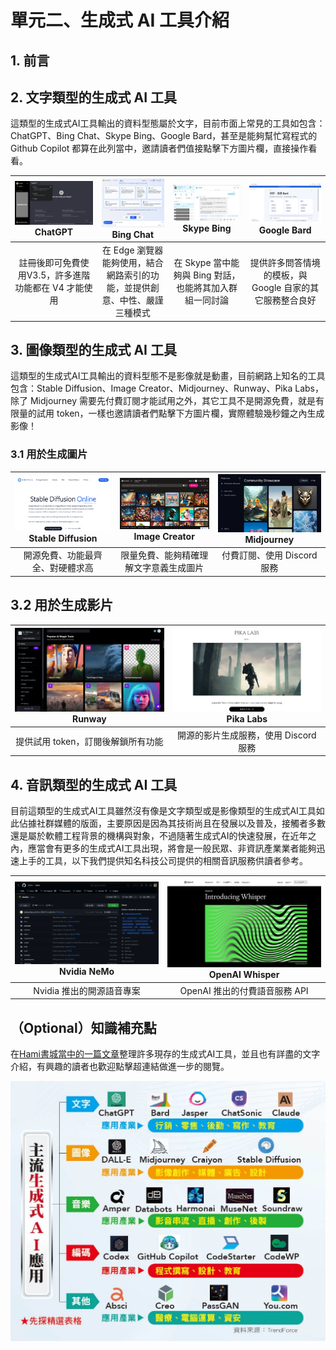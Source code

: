# 單元二、生成式 AI 工具介紹

## 1. 前言

## 2. 文字類型的生成式 AI 工具
這類型的生成式AI工具輸出的資料型態屬於文字，目前市面上常見的工具如包含：ChatGPT、Bing Chat、Skype Bing、Google Bard，甚至是能夠幫忙寫程式的 Github Copilot 都算在此列當中，邀請讀者們值接點擊下方圖片欄，直接操作看看。

| [![pic1](https://github.com/AI-FREE-Team/Generative-AI-Industrial-Case-Study/blob/main/%E6%95%99%E6%A1%881%EF%BC%9A%E7%94%9F%E6%88%90%E5%BC%8F%20AI%20%E5%9F%BA%E7%A4%8E/pics/unit2/pic1.chatgpt_v2.png)](https://chat.openai.com/) ChatGPT | [![pic2](https://github.com/AI-FREE-Team/Generative-AI-Industrial-Case-Study/blob/main/%E6%95%99%E6%A1%881%EF%BC%9A%E7%94%9F%E6%88%90%E5%BC%8F%20AI%20%E5%9F%BA%E7%A4%8E/pics/unit2/pic2.bingchat.png)](https://www.microsoft.com/en-us/edge/features/bing-chat?form=MT00D8) Bing Chat | [![pic3](https://github.com/AI-FREE-Team/Generative-AI-Industrial-Case-Study/blob/main/%E6%95%99%E6%A1%881%EF%BC%9A%E7%94%9F%E6%88%90%E5%BC%8F%20AI%20%E5%9F%BA%E7%A4%8E/pics/unit2/pic3.skypebing_v2.png)](https://www.skype.com/en/blogs/2023-02-bing-bot-in-skype/) Skype Bing | [![pic4](https://github.com/AI-FREE-Team/Generative-AI-Industrial-Case-Study/blob/main/%E6%95%99%E6%A1%881%EF%BC%9A%E7%94%9F%E6%88%90%E5%BC%8F%20AI%20%E5%9F%BA%E7%A4%8E/pics/unit2/pic4.googlebard.png)](https://bard.google.com/chat?hl=zh-TW) Google Bard |
| :---: | :---: | :---: | :---: |
| 註冊後即可免費使用V3.5，許多進階功能都在 V4 才能使用 | 在 Edge 瀏覽器能夠使用，結合網路索引的功能，並提供創意、中性、嚴謹三種模式 | 在 Skype 當中能夠與 Bing 對話，也能將其加入群組一同討論 | 提供許多問答情境的模板，與 Google 自家的其它服務整合良好 |

## 3. 圖像類型的生成式 AI 工具
這類型的生成式AI工具輸出的資料型態不是影像就是動畫，目前網路上知名的工具包含：Stable Diffusion、Image Creator、Midjourney、Runway、Pika Labs，除了 Midjourney 需要先付費訂閱才能試用之外，其它工具不是開源免費，就是有限量的試用 token，一樣也邀請讀者們點擊下方圖片欄，實際體驗幾秒鐘之內生成影像！

### 3.1 用於生成圖片
| [![pic5](https://github.com/AI-FREE-Team/Generative-AI-Industrial-Case-Study/blob/main/%E6%95%99%E6%A1%881%EF%BC%9A%E7%94%9F%E6%88%90%E5%BC%8F%20AI%20%E5%9F%BA%E7%A4%8E/pics/unit2/pic5.stablediffusion.png)](https://stablediffusionweb.com/) Stable Diffusion | [![pic6](https://github.com/AI-FREE-Team/Generative-AI-Industrial-Case-Study/blob/main/%E6%95%99%E6%A1%881%EF%BC%9A%E7%94%9F%E6%88%90%E5%BC%8F%20AI%20%E5%9F%BA%E7%A4%8E/pics/unit2/pic6.imagecreator.png)](https://www.bing.com/create) Image Creator | [![pic7](https://github.com/AI-FREE-Team/Generative-AI-Industrial-Case-Study/blob/main/%E6%95%99%E6%A1%881%EF%BC%9A%E7%94%9F%E6%88%90%E5%BC%8F%20AI%20%E5%9F%BA%E7%A4%8E/pics/unit2/pic7.midjourney.png)](https://legacy.midjourney.com/showcase/recent/) Midjourney |
| :---: | :---: | :---: | 
| 開源免費、功能最齊全、對硬體求高 | 限量免費、能夠精確理解文字意義生成圖片 | 付費訂閱、使用 Discord 服務 | 

## 3.2 用於生成影片
| [![pic8](https://github.com/AI-FREE-Team/Generative-AI-Industrial-Case-Study/blob/main/%E6%95%99%E6%A1%881%EF%BC%9A%E7%94%9F%E6%88%90%E5%BC%8F%20AI%20%E5%9F%BA%E7%A4%8E/pics/unit2/pic8.runway.png)](https://runwayml.com/) Runway | [![pic9](https://github.com/AI-FREE-Team/Generative-AI-Industrial-Case-Study/blob/main/%E6%95%99%E6%A1%881%EF%BC%9A%E7%94%9F%E6%88%90%E5%BC%8F%20AI%20%E5%9F%BA%E7%A4%8E/pics/unit2/pic9.pikalabs.png)](https://www.pika.art/) Pika Labs |
| :---: | :---: |
| 提供試用 token，訂閱後解鎖所有功能 | 開源的影片生成服務，使用 Discord 服務 |

## 4. 音訊類型的生成式 AI 工具
目前這類型的生成式AI工具雖然沒有像是文字類型或是影像類型的生成式AI工具如此佔據社群媒體的版面，主要原因是因為其技術尚且在發展以及普及，接觸者多數還是屬於軟體工程背景的機構與對象，不過隨著生成式AI的快速發展，在近年之內，應當會有更多的生成式AI工具出現，將會是一般民眾、非資訊產業業者能夠迅速上手的工具，以下我們提供知名科技公司提供的相關音訊服務供讀者參考。

| [![pic10](https://github.com/AI-FREE-Team/Generative-AI-Industrial-Case-Study/blob/main/%E6%95%99%E6%A1%881%EF%BC%9A%E7%94%9F%E6%88%90%E5%BC%8F%20AI%20%E5%9F%BA%E7%A4%8E/pics/unit2/pic10.nemo.png)](https://github.com/NVIDIA/NeMo) Nvidia NeMo | [![pic11](https://github.com/AI-FREE-Team/Generative-AI-Industrial-Case-Study/blob/main/%E6%95%99%E6%A1%881%EF%BC%9A%E7%94%9F%E6%88%90%E5%BC%8F%20AI%20%E5%9F%BA%E7%A4%8E/pics/unit2/pic11.whisper.png)](https://openai.com/research/whisper) OpenAI Whisper |
| :---: | :---: |
| Nvidia 推出的開源語音專案 | OpenAI 推出的付費語音服務 API |

## （Optional）知識補充點
在[Hami書城當中的一篇文章](https://blog.hamibook.com.tw/%E5%B0%81%E9%9D%A2%E6%95%85%E4%BA%8B/%E5%BE%9E%E7%94%9F%E6%88%90%E5%BC%8Fai%E5%88%B0%E5%9C%96%E5%83%8F%E5%BC%8Fai/?p=208712)整理許多現存的生成式AI工具，並且也有詳盡的文字介紹，有興趣的讀者也歡迎點擊超連結做進一步的閱覽。

![pic12](https://github.com/AI-FREE-Team/Generative-AI-Industrial-Case-Study/blob/main/%E6%95%99%E6%A1%881%EF%BC%9A%E7%94%9F%E6%88%90%E5%BC%8F%20AI%20%E5%9F%BA%E7%A4%8E/pics/unit2/pic12.hami.png)